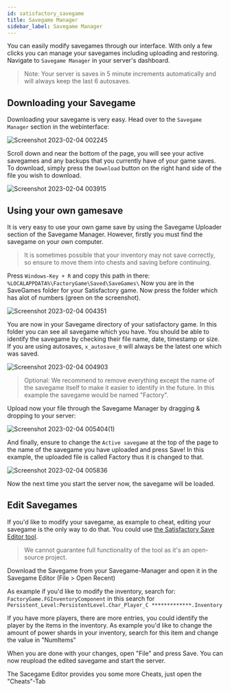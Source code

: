 ```yaml
---
id: satisfactory_savegame
title: Savegame Manager
sidebar_label: Savegame Manager
---
```


You can easily modify savegames through our interface. With only a few clicks you can manage your savegames including uploading and restoring.
Navigate to `Savegame Manager` in your server's dashboard. 

> Note: Your server is saves in 5 minute increments automatically and will always keep the last 6 autosaves.

## Downloading your Savegame

Downloading your savegame is very easy. Head over to the `Savegame Manager` section in the webinterface:

![Screenshot 2023-02-04 002245](https://user-images.githubusercontent.com/42719082/216734438-33eb2c0a-970c-4a8e-b250-ece262f94978.png)

Scroll down and near the bottom of the page, you will see your active savegames and any backups that you currently have of your game saves. To download, simply press the `Download` button on the right hand side of the file you wish to download.

![Screenshot 2023-02-04 003915](https://user-images.githubusercontent.com/42719082/216735431-ad1fb5c8-773b-40b3-ad6e-62142415b9c6.png)

## Using your own gamesave
It is very easy to use your own game save by using the Savegame Uploader section of the Savegame Manager.
However, firstly you must find the savegame on your own computer.

> It is sometimes possible that your inventory may not save correctly, so ensure to move them into chests and saving before continuing.

Press `Windows-Key + R` and copy this path in there: `%LOCALAPPDATA%\FactoryGame\Saved\SaveGames\`
Now you are in the SaveGames folder for your Satisfactory game. Now press the folder which has alot of numbers (green on the screenshot).

![Screenshot 2023-02-04 004351](https://user-images.githubusercontent.com/42719082/216735823-397d0c03-5f4f-467c-8ceb-95dc3574d840.png)

You are now in your Savegame directory of your satisfactory game. In this folder you can see all savegame which you have.
You should be able to identify the savegame by checking their file name, date, timestamp or size. If you are using autosaves, `x_autosave_0` will always be the latest one which was saved.

![Screenshot 2023-02-04 004903](https://user-images.githubusercontent.com/42719082/216736126-9ead16f1-1f81-410c-8271-fdb915fac348.png)

> Optional: We recommend to remove everything except the name of the savegame itself to make it easier to identify in the future. In this example the savegame would be named "Factory".

Upload now your file through the Savegame Manager by dragging & dropping to your server:

![Screenshot 2023-02-04 005404(1)](https://user-images.githubusercontent.com/42719082/216736491-11424805-59c3-421f-bb84-e3b3ab8e6da1.png)

And finally, ensure to change the `Active savegame` at the top of the page to the name of the savegame you have uploaded and press Save! In this example, the uploaded file is called Factory thus it is changed to that.

![Screenshot 2023-02-04 005836](https://user-images.githubusercontent.com/42719082/216736588-9b0a8258-8f06-4f48-9645-48c0d25c22f6.png)

Now the next time you start the server now, the savegame will be loaded.

## Edit Savegames
If you'd like to modify your savegame, as example to cheat, editing your savegame is the only way to do that.
You could use [the Satisfactory Save Editor tool](https://github.com/Goz3rr/SatisfactorySaveEditor).

> We cannot guarantee full functionality of the tool as it's an open-source project. 

Download the Savegame from your Savegame-Manager and open it in the Savegame Editor (File > Open Recent)

As example if you'd like to modify the inventory, search for:
`FactoryGame.FGInventoryComponent` in this search for `Persistent_Level:PersistentLevel.Char_Player_C *************.Inventory`

If you have more players, there are more entries, you could identify the player by the items in the inventory. As example you'd like to change the amount of power shards in your inventory, search for this item and change the value in "NumItems"

When you are done with your changes, open "File" and press Save. You can now reupload the edited savegame and start the server.

The Sacegame Editor provides you some more Cheats, just open the "Cheats"-Tab
